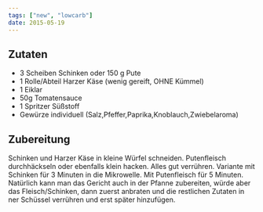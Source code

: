 ```yaml
---
tags: ["new", "lowcarb"]
date: 2015-05-19
---
```


## Zutaten
- 3 Scheiben Schinken oder 150 g Pute
- 1 Rolle/Abteil Harzer Käse (wenig gereift, OHNE Kümmel)
- 1 Eiklar
- 50g Tomatensauce
- 1 Spritzer Süßstoff
- Gewürze individuell (Salz,Pfeffer,Paprika,Knoblauch,Zwiebelaroma)

## Zubereitung
Schinken und Harzer Käse in kleine Würfel schneiden. Putenfleisch durchhäckseln oder ebenfalls klein hacken. Alles gut verrühren.
Variante mit Schinken für 3 Minuten in die Mikrowelle. Mit Putenfleisch für 5 Minuten.
Natürlich kann man das Gericht auch in der Pfanne zubereiten, würde aber das Fleisch/Schinken, dann zuerst anbraten und die restlichen Zutaten in ner Schüssel verrühren und erst später hinzufügen.

